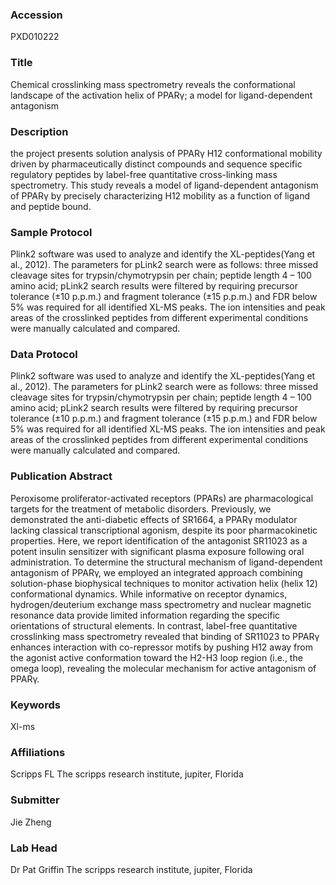 ### Accession
PXD010222

### Title
Chemical crosslinking mass spectrometry reveals the conformational landscape of the activation helix of PPARγ; a model for ligand-dependent antagonism

### Description
the project presents solution analysis of PPARγ H12 conformational mobility driven by pharmaceutically distinct compounds and sequence specific regulatory peptides by label-free quantitative cross-linking mass spectrometry. This study reveals a model of ligand-dependent antagonism of PPARγ by precisely characterizing H12 mobility as a function of ligand and peptide bound.

### Sample Protocol
Plink2 software was used to analyze and identify the XL-peptides(Yang et al., 2012). The parameters for pLink2 search were as follows: three missed cleavage sites for trypsin/chymotrypsin per chain; peptide length 4 – 100 amino acid; pLink2 search results were filtered by requiring precursor tolerance (±10 p.p.m.) and fragment tolerance (±15 p.p.m.) and FDR below 5% was required for all identified XL-MS peaks. The ion intensities and peak areas of the crosslinked peptides from different experimental conditions were manually calculated and compared.

### Data Protocol
Plink2 software was used to analyze and identify the XL-peptides(Yang et al., 2012). The parameters for pLink2 search were as follows: three missed cleavage sites for trypsin/chymotrypsin per chain; peptide length 4 – 100 amino acid; pLink2 search results were filtered by requiring precursor tolerance (±10 p.p.m.) and fragment tolerance (±15 p.p.m.) and FDR below 5% was required for all identified XL-MS peaks. The ion intensities and peak areas of the crosslinked peptides from different experimental conditions were manually calculated and compared.

### Publication Abstract
Peroxisome proliferator-activated receptors (PPARs) are pharmacological targets for the treatment of metabolic disorders. Previously, we demonstrated the anti-diabetic effects of SR1664, a PPAR&#x3b3; modulator lacking classical transcriptional agonism, despite its poor pharmacokinetic properties. Here, we report identification of the antagonist SR11023 as a potent insulin sensitizer with significant plasma exposure following oral administration. To determine&#xa0;the structural mechanism of ligand-dependent antagonism of PPAR&#x3b3;, we employed an integrated approach combining solution-phase biophysical techniques to monitor activation helix (helix 12) conformational dynamics. While informative on receptor dynamics, hydrogen/deuterium exchange mass spectrometry and nuclear magnetic resonance data provide limited information regarding the specific orientations of structural elements. In contrast, label-free quantitative crosslinking mass spectrometry revealed that binding of SR11023 to PPAR&#x3b3; enhances interaction with co-repressor motifs by pushing H12 away from the agonist active conformation toward the H2-H3 loop region (i.e., the omega loop), revealing the molecular mechanism for active antagonism of PPAR&#x3b3;.

### Keywords
Xl-ms

### Affiliations
Scripps FL
The scripps research institute, jupiter, Florida

### Submitter
Jie Zheng

### Lab Head
Dr Pat Griffin
The scripps research institute, jupiter, Florida



